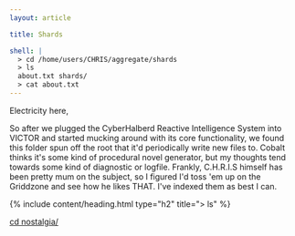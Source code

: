 ```yaml
---
layout: article

title: Shards

shell: |
  > cd /home/users/CHRIS/aggregate/shards
  > ls
  about.txt shards/
  > cat about.txt
---
```


Electricity here,

So after we plugged the CyberHalberd Reactive Intelligence System into VICTOR and started mucking around with its core functionality,
we found this folder spun off the root that it'd periodically write new files to. Cobalt thinks it's some kind of procedural
novel generator, but my thoughts tend towards some kind of diagnostic or logfile. Frankly, C.H.R.I.S himself has been pretty mum
on the subject, so I figured I'd toss 'em up on the Griddzone and see how he likes THAT. I've indexed them as best I can.

{% include content/heading.html type="h2" title="> ls" %}

<a href="/shards/kyletv.md">cd nostalgia/</a>

